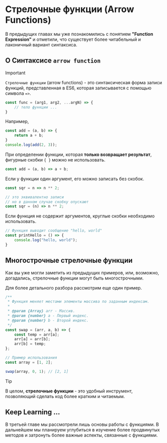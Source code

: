 # Стрелочные функции (Arrow Functions)

В предыдущих главах мы уже познакомились с понятием **"Function Expression"** и отметили, что существует более читабельный и лаконичный вариант синтаксиса.

## О Синтаксисе `arrow function`

> [!IMPORTANT]
> `Стрелочные функции` (arrow functions) - это синтаксическая форма записи функций, представленная в ES6, которая записывается с помощью символа `=>`.

```js
const func = (arg1, arg2, ...argN) => {
    // тело функции ...
}
```

Например,
```js
const add = (a, b) => {
    return a + b;
}
console.log(add(2, 3));
```

При определении функции, которая **только возвращает результат**, фигурные скобки `{ }` можно не использовать.
```js
const add = (a, b) => a + b;
```

Если у функции один аргумент, его можно записать без скобок.
```js
const sqr = n => n ** 2;

// это эквивалентно записи
// но в данном случае скобку опускают
const sqr = (n) => n ** 2;
```

Если функция не содержит аргументов, круглые скобки необходимо использовать.
```js
// Функция выводит сообщение "hello, world"
const printHello = () => {
    console.log("hello, world");
}
```

## Многострочные стрелочные функции

Как вы уже могли заметить из предыдущих примеров, или, возможно, догадались, стрелочные функции могут быть многострочными.

Для более детального разбора рассмотрим еще один пример.

```js
/**
 * Функция меняет местами элементы массива по заданным индексам.
 *
 * @param {Array} arr - Массив.
 * @param {number} a - Первый индекс.
 * @param {number} b - Второй индекс.
 */
const swap = (arr, a, b) => {
    const temp = arr[a];
    arr[a] = arr[b];
    arr[b] = temp;
};

// Пример использования
const array = [1, 2];

swap(array, 0, 1); // [2, 1]
```

> [!TIP]
> В целом, **стрелочные функции** - это удобный инструмент, позволяющий сделать код более кратким и читаемым.

## Keep Learning ...

В третьей главе мы рассмотрели лишь основы работы с функциями. В дальнейшем мы планируем углубиться в изучение более продвинутых методов и затронуть более важные аспекты, связанные с функциями.